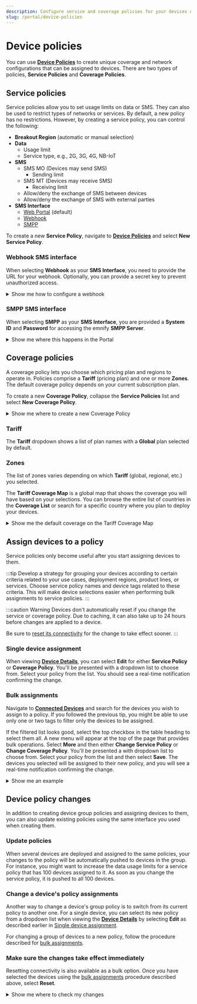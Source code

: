```yaml
---
description: Configure service and coverage policies for your devices on the emnify Portal
slug: /portal/device-policies
---
```


# Device policies

You can use [**Device Policies**](https://portal.emnify.com/device-policies) to create unique coverage and network configurations that can be assigned to devices.
There are two types of policies, **Service Policies** and **Coverage Policies**.

## Service policies

Service policies allow you to set usage limits on data or SMS.
They can also be used to restrict types of networks or services.
By default, a new policy has no restrictions.
However, by creating a service policy, you can control the following:

- **Breakout Region** (automatic or manual selection)
- **Data**
  - Usage limit
  - Service type, e.g., 2G, 3G, 4G, NB-IoT
- **SMS**
  - SMS MO (Devices may send SMS)
    - Sending limit
  - SMS MT (Devices may receive SMS)
    - Receiving limit
  - Allow/deny the exchange of SMS between devices
  - Allow/deny the exchange of SMS with external parties
- **SMS Interface**
  - [Web Portal](/portal/sms#send-sms-using-the-emnify-portal) (default)
  - [Webhook](#webhook-sms-interface)
  - [SMPP](/portal/sms#sms-via-smpp)

To create a new **Service Policy**, navigate to [**Device Policies**](https://portal.emnify.com/device-policies) and select **New Service Policy**.

### Webhook SMS interface

When selecting **Webhook** as your **SMS Interface**, you need to provide the URL for your webhook.
Optionally, you can provide a secret key to prevent unauthorized access.

<details className="custom-details-troubleshooting">
  <summary>Show me how to configure a webhook</summary>

  Select **Configure Webhook**.  

  <img
    src={require('./assets/sms-interface-configure-webhook.png').default}
    alt=""
  />

  Provide the URL, optional secret key, and select **Add Webhook**.  

  <img
    src={require('./assets/sms-interface-add-webhook.png').default}
    alt=""
  />
</details>

### SMPP SMS interface

When selecting **SMPP** as your **SMS Interface**, you are provided a **System ID** and **Password** for accessing the emnify **SMPP Server**.

<details className="custom-details-troubleshooting">
  <summary>Show me where this happens in the Portal</summary>
  <img
    src={require('./assets/device-policies-sms-interface-smpp.png').default}
    alt=""
  />
</details>

## Coverage policies

A coverage policy lets you choose which pricing plan and regions to operate in.
Policies comprise a **Tariff** (pricing plan) and one or more **Zones**.
The default coverage policy depends on your current subscription plan.

To create a new **Coverage Policy**, collapse the **Service Policies** list and select **New Coverage Policy**.

<details className="custom-details-troubleshooting">
  <summary>Show me where to create a new Coverage Policy</summary>
  <img
    src={require('./assets/coverage-policies.png').default}
    style={{width:650}}
    alt=""
  />
</details>

### Tariff

The **Tariff** dropdown shows a list of plan names with a **Global** plan selected by default.

### Zones

The list of zones varies depending on which **Tariff** (global, regional, etc.) you selected.

The **Tariff Coverage Map** is a global map that shows the coverage you will have based on your selections.
You can browse the entire list of countries in the **Coverage List** or search for a specific country where you plan to deploy your devices.

<details className="custom-details-example">
  <summary>Show me the default coverage on the Tariff Coverage Map</summary>

  <img
    src={require('./assets/tariff-coverage-map.png').default}
    style={{width:900}}
    alt=""
  />

  The **Coverage List** provides the names and number of operators per country.
  Each country's listing can be expanded to reveal the rate zone, plan coverage, data rates, and SMS sending and receiving rates.

  <img
    src={require('./assets/coverage-list-no-om-pk.png').default}
    style={{width:900}}
    alt=""
  />
</details>

## Assign devices to a policy

Service policies only become useful after you start assigning devices to them.

:::tip
Develop a strategy for grouping your devices according to certain criteria related to your use cases, deployment regions, product lines, or services.
Choose service policy names and device tags related to these criteria.
This will make device selections easier when performing bulk assignments to service policies.
:::

:::caution Warning
Devices don't automatically reset if you change the service or coverage policy.
Due to caching, it can also take up to 24 hours before changes are applied to a device.

Be sure to [reset its connectivity](/portal/connected-devices#reset-connectivity) for the change to take effect sooner.
:::

### Single device assignment

When viewing [**Device Details**](/portal/connected-devices#get-device-information), you can select **Edit** for either **Service Policy** or **Coverage Policy**.
You'll be presented with a dropdown list to choose from.
Select your policy from the list.
You should see a real-time notification confirming the change.

### Bulk assignments 

Navigate to [**Connected Devices**](https://portal.emnify.com/connected-devices) and search for the devices you wish to assign to a policy.
If you followed the previous tip, you might be able to use only one or two tags to filter only the devices to be assigned.

If the filtered list looks good, select the top checkbox in the table heading to select them all.
A new menu will appear at the top of the page that provides bulk operations.
Select **More** and then either **Change Service Policy** or **Change Coverage Policy**.
You'll be presented a with dropdown list to choose from.
Select your policy from the list and then select **Save**.
The devices you selected will be assigned to their new policy, and you will see a real-time notification confirming the change.

<details className="custom-details-example">
  <summary>Show me an example</summary>
  <img
    src={require('./assets/bulk-policy-change.png').default}
    style={{width:900}}
    alt=""
  />
</details>

## Device policy changes

In addition to creating device group policies and assigning devices to them, you can also update existing policies using the same interface you used when creating them.

### Update policies

When several devices are deployed and assigned to the same policies, your changes to the policy will be automatically pushed to devices in the group.
For instance, you might want to increase the data usage limits for a service policy that has 100 devices assigned to it.
As soon as you change the service policy, it is pushed to all 100 devices.

### Change a device's policy assignments

Another way to change a device's group policy is to switch from its current policy to another one.
For a single device, you can select its new policy from a dropdown list when viewing the [**Device Details**](/portal/connected-devices#get-device-information) by selecting **Edit**  as described earlier in [Single device assignment](#single-device-assignment).

For changing a group of devices to a new policy, follow the procedure described for [bulk assignments](#bulk-assignments). 

### Make sure the changes take effect immediately

Resetting connectivity is also available as a bulk option.
Once you have selected the devices using the [bulk assignments](#bulk-assignments) procedure described above, select **Reset**.

<details className="custom-details-troubleshooting">
  <summary>Show me where to check my changes</summary>
  <img
    src={require('./assets/connected-devices-bulk-reset.png').default}
    style={{width:900}}
    alt=""
  />
</details>
